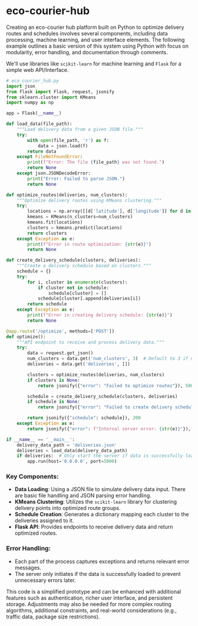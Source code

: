# eco-courier-hub

Creating an eco-courier hub platform built on Python to optimize delivery routes and schedules involves several components, including data processing, machine learning, and user interface elements. The following example outlines a basic version of this system using Python with focus on modularity, error handling, and documentation through comments.

We'll use libraries like `scikit-learn` for machine learning and `Flask` for a simple web API/Interface.

```python
# eco_courier_hub.py
import json
from flask import Flask, request, jsonify
from sklearn.cluster import KMeans
import numpy as np

app = Flask(__name__)

def load_data(file_path):
    """Load delivery data from a given JSON file."""
    try:
        with open(file_path, 'r') as f:
            data = json.load(f)
        return data
    except FileNotFoundError:
        print(f"Error: The file {file_path} was not found.")
        return None
    except json.JSONDecodeError:
        print("Error: Failed to parse JSON.")
        return None

def optimize_routes(deliveries, num_clusters):
    """Optimize delivery routes using KMeans clustering."""
    try:
        locations = np.array([[d['latitude'], d['longitude']] for d in deliveries])
        kmeans = KMeans(n_clusters=num_clusters)
        kmeans.fit(locations)
        clusters = kmeans.predict(locations)
        return clusters
    except Exception as e:
        print(f"Error in route optimization: {str(e)}")
        return None

def create_delivery_schedule(clusters, deliveries):
    """Create a delivery schedule based on clusters."""
    schedule = {}
    try:
        for i, cluster in enumerate(clusters):
            if cluster not in schedule:
                schedule[cluster] = []
            schedule[cluster].append(deliveries[i])
        return schedule
    except Exception as e:
        print(f"Error in creating delivery schedule: {str(e)}")
        return None

@app.route('/optimize', methods=['POST'])
def optimize():
    """API endpoint to receive and process delivery data."""
    try:
        data = request.get_json()
        num_clusters = data.get('num_clusters', 3)  # Default to 3 if not provided
        deliveries = data.get('deliveries', [])

        clusters = optimize_routes(deliveries, num_clusters)
        if clusters is None:
            return jsonify({"error": "Failed to optimize routes"}), 500

        schedule = create_delivery_schedule(clusters, deliveries)
        if schedule is None:
            return jsonify({"error": "Failed to create delivery schedule"}), 500

        return jsonify({"schedule": schedule}), 200
    except Exception as e:
        return jsonify({"error": f"Internal server error: {str(e)}"}), 500

if __name__ == '__main__':
    delivery_data_path = 'deliveries.json'
    deliveries = load_data(delivery_data_path)
    if deliveries:  # Only start the server if data is successfully loaded
        app.run(host='0.0.0.0', port=5000)
```

### Key Components:
- **Data Loading**: Using a JSON file to simulate delivery data input. There are basic file handling and JSON parsing error handling.
- **KMeans Clustering**: Utilizes the `scikit-learn` library for clustering delivery points into optimized route groups.
- **Schedule Creation**: Generates a dictionary mapping each cluster to the deliveries assigned to it.
- **Flask API**: Provides endpoints to receive delivery data and return optimized routes.

### Error Handling:
- Each part of the process captures exceptions and returns relevant error messages.
- The server only initiates if the data is successfully loaded to prevent unnecessary errors later.

This code is a simplified prototype and can be enhanced with additional features such as authentication, richer user interface, and persistent storage. Adjustments may also be needed for more complex routing algorithms, additional constraints, and real-world considerations (e.g., traffic data, package size restrictions).